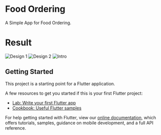 # Food Ordering

A Simple App for Food Ordering.

# Result
![Design 1](https://github.com/indrawow/flutter-design_007/blob/master/Design1.png)
![Design 2](https://github.com/indrawow/flutter-design_007/blob/master/Design2.png)
![Intro](https://github.com/indrawow/flutter-design_007/blob/master/Intro.jpg)

## Getting Started

This project is a starting point for a Flutter application.

A few resources to get you started if this is your first Flutter project:

- [Lab: Write your first Flutter app](https://flutter.dev/docs/get-started/codelab)
- [Cookbook: Useful Flutter samples](https://flutter.dev/docs/cookbook)

For help getting started with Flutter, view our
[online documentation](https://flutter.dev/docs), which offers tutorials,
samples, guidance on mobile development, and a full API reference.
